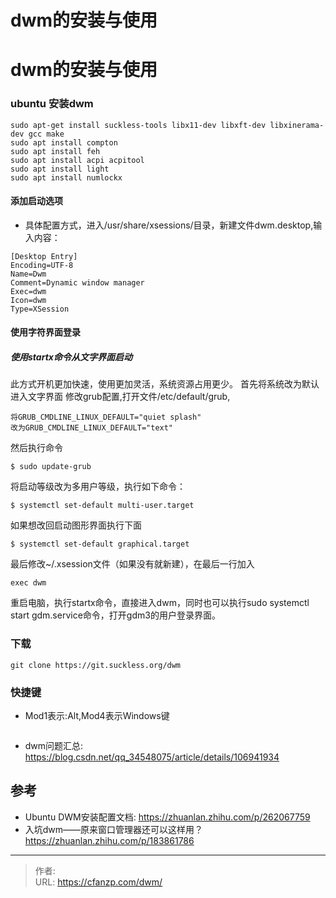 # dwm的安装与使用


<!--more-->
# dwm的安装与使用

### ubuntu 安装dwm
```
sudo apt-get install suckless-tools libx11-dev libxft-dev libxinerama-dev gcc make
sudo apt install compton
sudo apt install feh
sudo apt install acpi acpitool
sudo apt install light
sudo apt install numlockx
```

#### 添加启动选项
- 具体配置方式，进入/usr/share/xsessions/目录，新建文件dwm.desktop,输入内容：
```
[Desktop Entry]
Encoding=UTF-8
Name=Dwm
Comment=Dynamic window manager
Exec=dwm
Icon=dwm
Type=XSession
```

#### 使用字符界面登录
##### 使用startx命令从文字界面启动
此方式开机更加快速，使用更加灵活，系统资源占用更少。
首先将系统改为默认进入文字界面
修改grub配置,打开文件/etc/default/grub,
```
将GRUB_CMDLINE_LINUX_DEFAULT="quiet splash"
改为GRUB_CMDLINE_LINUX_DEFAULT="text"
```

然后执行命令
```
$ sudo update-grub
```

将启动等级改为多用户等级，执行如下命令：
```
$ systemctl set-default multi-user.target 
```

如果想改回启动图形界面执行下面
```
$ systemctl set-default graphical.target
```

最后修改~/.xsession文件（如果没有就新建），在最后一行加入

```
exec dwm
```

重启电脑，执行startx命令，直接进入dwm，同时也可以执行sudo systemctl start gdm.service命令，打开gdm3的用户登录界面。

### 下载
```
git clone https://git.suckless.org/dwm
```

### 快捷键
- Mod1表示:Alt,Mod4表示Windows键
```
```

- dwm问题汇总: https://blog.csdn.net/qq_34548075/article/details/106941934

## 参考
- Ubuntu DWM安装配置文档: https://zhuanlan.zhihu.com/p/262067759
- 入坑dwm——原来窗口管理器还可以这样用？ https://zhuanlan.zhihu.com/p/183861786


---

> 作者:   
> URL: https://cfanzp.com/dwm/  


